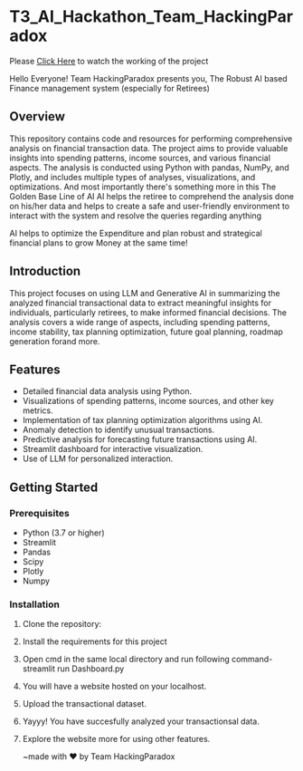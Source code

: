 # T3_AI_Hackathon_Team_HackingParadox
Please [Click Here](https://1drv.ms/v/s!AnNJBheLBjN1hLdv1VVPJ03C_TAsXQ?e=OFPKmU) to watch the working of the project 


Hello Everyone!
Team HackingParadox presents you,
The Robust AI based Finance management system (especially for Retirees)

## Overview

This repository contains code and resources for performing comprehensive analysis on financial transaction data. The project aims to provide valuable insights into spending patterns, income sources, and various financial aspects. The analysis is conducted using Python with pandas, NumPy, and Plotly, and includes multiple types of analyses, visualizations, and optimizations.
And most importantly there's something more in this
The Golden Base Line of AI
AI helps the retiree to comprehend the analysis done on his/her data and helps to create a safe and user-friendly environment to interact with the system and resolve the queries regarding anything

AI helps to optimize the Expenditure and plan robust and strategical financial plans to grow Money at the same time!

## Introduction

This project focuses on using LLM and Generative AI in summarizing the analyzed financial transactional data to extract meaningful insights for individuals, particularly retirees, to make informed financial decisions. The analysis covers a wide range of aspects, including spending patterns, income stability, tax planning optimization, future goal planning, roadmap generation forand more.

## Features

- Detailed financial data analysis using Python.
- Visualizations of spending patterns, income sources, and other key metrics.
- Implementation of tax planning optimization algorithms using AI.
- Anomaly detection to identify unusual transactions.
- Predictive analysis for forecasting future transactions using AI.
- Streamlit dashboard for interactive visualization.
- Use of LLM for personalized interaction.

## Getting Started

### Prerequisites

- Python (3.7 or higher)
- Streamlit
- Pandas
- Scipy
- Plotly
- Numpy

### Installation

1. Clone the repository:
2. Install the requirements for this project
3. Open cmd in the same local directory and run following command-
    streamlit run Dashboard.py
4. You will have a website hosted on your localhost.
5. Upload the transactional dataset.
6. Yayyy! You have succesfully analyzed your transactionsal data.
7. Explore the website more for using other features.


   

   ~made with ❤️ by Team HackingParadox
